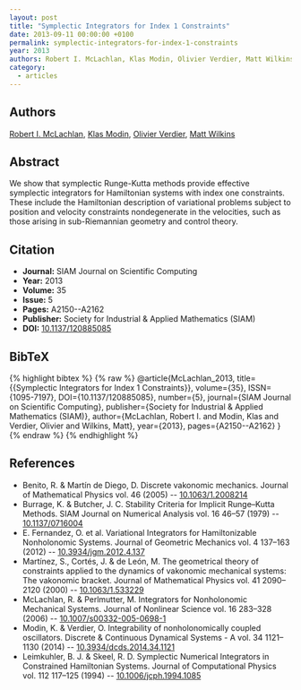 ```yaml
---
layout: post
title: "Symplectic Integrators for Index 1 Constraints"
date: 2013-09-11 00:00:00 +0100
permalink: symplectic-integrators-for-index-1-constraints
year: 2013
authors: Robert I. McLachlan, Klas Modin, Olivier Verdier, Matt Wilkins
category:
  - articles
---
```

 
## Authors
[Robert I. McLachlan](authors/robert_i_mclachlan), [Klas Modin](authors/klas_modin), [Olivier Verdier](authors/olivier_verdier), [Matt Wilkins](authors/matt_wilkins)
 
## Abstract
We show that symplectic Runge-Kutta methods provide effective symplectic integrators for Hamiltonian systems with index one constraints. These include the Hamiltonian description of variational problems subject to position and velocity constraints nondegenerate in the velocities, such as those arising in sub-Riemannian geometry and control theory.
 
## Citation
- **Journal:** SIAM Journal on Scientific Computing
- **Year:** 2013
- **Volume:** 35
- **Issue:** 5
- **Pages:** A2150--A2162
- **Publisher:** Society for Industrial & Applied Mathematics (SIAM)
- **DOI:** [10.1137/120885085](https://doi.org/10.1137/120885085)
 
## BibTeX
{% highlight bibtex %}
{% raw %}
@article{McLachlan_2013,
  title={{Symplectic Integrators for Index 1 Constraints}},
  volume={35},
  ISSN={1095-7197},
  DOI={10.1137/120885085},
  number={5},
  journal={SIAM Journal on Scientific Computing},
  publisher={Society for Industrial & Applied Mathematics (SIAM)},
  author={McLachlan, Robert I. and Modin, Klas and Verdier, Olivier and Wilkins, Matt},
  year={2013},
  pages={A2150--A2162}
}
{% endraw %}
{% endhighlight %}
 
## References
- Benito, R. & Martín de Diego, D. Discrete vakonomic mechanics. Journal of Mathematical Physics vol. 46 (2005) -- [10.1063/1.2008214](https://doi.org/10.1063/1.2008214)
- Burrage, K. & Butcher, J. C. Stability Criteria for Implicit Runge–Kutta Methods. SIAM Journal on Numerical Analysis vol. 16 46–57 (1979) -- [10.1137/0716004](https://doi.org/10.1137/0716004)
- E. Fernandez, O. et al. Variational Integrators for Hamiltonizable Nonholonomic Systems. Journal of Geometric Mechanics vol. 4 137–163 (2012) -- [10.3934/jgm.2012.4.137](https://doi.org/10.3934/jgm.2012.4.137)
- Martı́nez, S., Cortés, J. & de León, M. The geometrical theory of constraints applied to the dynamics of vakonomic mechanical systems: The vakonomic bracket. Journal of Mathematical Physics vol. 41 2090–2120 (2000) -- [10.1063/1.533229](https://doi.org/10.1063/1.533229)
- McLachlan, R. & Perlmutter, M. Integrators for Nonholonomic Mechanical Systems. Journal of Nonlinear Science vol. 16 283–328 (2006) -- [10.1007/s00332-005-0698-1](https://doi.org/10.1007/s00332-005-0698-1)
- Modin, K. & Verdier, O. Integrability of nonholonomically coupled oscillators. Discrete &amp; Continuous Dynamical Systems - A vol. 34 1121–1130 (2014) -- [10.3934/dcds.2014.34.1121](https://doi.org/10.3934/dcds.2014.34.1121)
- Leimkuhler, B. J. & Skeel, R. D. Symplectic Numerical Integrators in Constrained Hamiltonian Systems. Journal of Computational Physics vol. 112 117–125 (1994) -- [10.1006/jcph.1994.1085](https://doi.org/10.1006/jcph.1994.1085)

